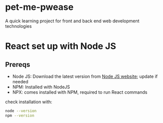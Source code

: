 # pet-me-pwease
A quick learning project for front and back end web development technologies 

# React set up with Node JS 

## Prereqs 

- Node JS: Download the latest version from [Node JS website](https://nodejs.org/); update if needed 
- NPM: Installed with NodeJS 
- NPX: comes installed with NPM, required to run React commands

check installation with:

```bash
node --version
npm --version
```
